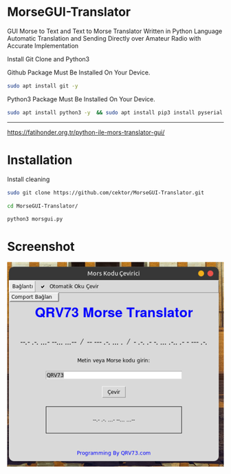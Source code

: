 # MorseGUI-Translator
GUI Morse to Text and Text to Morse Translator Written in Python Language Automatic Translation and Sending Directly over Amateur Radio with Accurate Implementation

Install Git Clone and Python3

Github Package Must Be Installed On Your Device.
```bash
sudo apt install git -y
```

Python3 Package Must Be Installed On Your Device.
```bash
sudo apt install python3 -y  && sudo apt install pip3 install pyserial

```

----------------------------------
https://fatihonder.org.tr/python-ile-mors-translator-gui/

# Installation
Install cleaning
```bash
sudo git clone https://github.com/cektor/MorseGUI-Translator.git
```
```bash
cd MorseGUI-Translator/
```

```bash
python3 morsgui.py
```


# Screenshot

![Demo](morsgui.png) 
